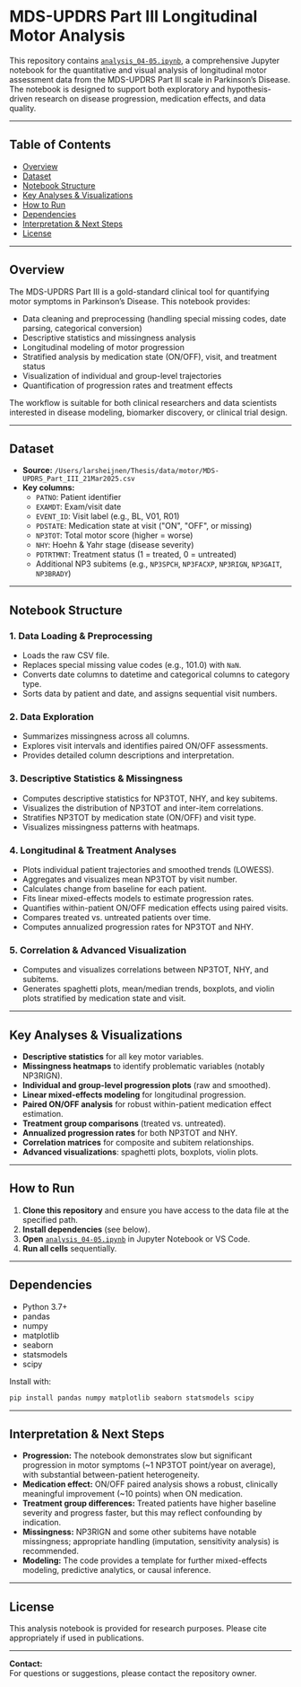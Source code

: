# MDS-UPDRS Part III Longitudinal Motor Analysis

This repository contains [`analysis_04-05.ipynb`](Modelling/Motor-PPMI/in-progress/analysis_04-05.ipynb), a comprehensive Jupyter notebook for the quantitative and visual analysis of longitudinal motor assessment data from the MDS-UPDRS Part III scale in Parkinson’s Disease. The notebook is designed to support both exploratory and hypothesis-driven research on disease progression, medication effects, and data quality.

---

## Table of Contents

- [Overview](#overview)
- [Dataset](#dataset)
- [Notebook Structure](#notebook-structure)
- [Key Analyses & Visualizations](#key-analyses--visualizations)
- [How to Run](#how-to-run)
- [Dependencies](#dependencies)
- [Interpretation & Next Steps](#interpretation--next-steps)
- [License](#license)

---

## Overview

The MDS-UPDRS Part III is a gold-standard clinical tool for quantifying motor symptoms in Parkinson’s Disease. This notebook provides:

- Data cleaning and preprocessing (handling special missing codes, date parsing, categorical conversion)
- Descriptive statistics and missingness analysis
- Longitudinal modeling of motor progression
- Stratified analysis by medication state (ON/OFF), visit, and treatment status
- Visualization of individual and group-level trajectories
- Quantification of progression rates and treatment effects

The workflow is suitable for both clinical researchers and data scientists interested in disease modeling, biomarker discovery, or clinical trial design.

---

## Dataset

- **Source:** `/Users/larsheijnen/Thesis/data/motor/MDS-UPDRS_Part_III_21Mar2025.csv`
- **Key columns:**
  - `PATNO`: Patient identifier
  - `EXAMDT`: Exam/visit date
  - `EVENT_ID`: Visit label (e.g., BL, V01, R01)
  - `PDSTATE`: Medication state at visit ("ON", "OFF", or missing)
  - `NP3TOT`: Total motor score (higher = worse)
  - `NHY`: Hoehn & Yahr stage (disease severity)
  - `PDTRTMNT`: Treatment status (1 = treated, 0 = untreated)
  - Additional NP3 subitems (e.g., `NP3SPCH`, `NP3FACXP`, `NP3RIGN`, `NP3GAIT`, `NP3BRADY`)

---

## Notebook Structure

### 1. Data Loading & Preprocessing

- Loads the raw CSV file.
- Replaces special missing value codes (e.g., 101.0) with `NaN`.
- Converts date columns to datetime and categorical columns to category type.
- Sorts data by patient and date, and assigns sequential visit numbers.

### 2. Data Exploration

- Summarizes missingness across all columns.
- Explores visit intervals and identifies paired ON/OFF assessments.
- Provides detailed column descriptions and interpretation.

### 3. Descriptive Statistics & Missingness

- Computes descriptive statistics for NP3TOT, NHY, and key subitems.
- Visualizes the distribution of NP3TOT and inter-item correlations.
- Stratifies NP3TOT by medication state (ON/OFF) and visit type.
- Visualizes missingness patterns with heatmaps.

### 4. Longitudinal & Treatment Analyses

- Plots individual patient trajectories and smoothed trends (LOWESS).
- Aggregates and visualizes mean NP3TOT by visit number.
- Calculates change from baseline for each patient.
- Fits linear mixed-effects models to estimate progression rates.
- Quantifies within-patient ON/OFF medication effects using paired visits.
- Compares treated vs. untreated patients over time.
- Computes annualized progression rates for NP3TOT and NHY.

### 5. Correlation & Advanced Visualization

- Computes and visualizes correlations between NP3TOT, NHY, and subitems.
- Generates spaghetti plots, mean/median trends, boxplots, and violin plots stratified by medication state and visit.

---

## Key Analyses & Visualizations

- **Descriptive statistics** for all key motor variables.
- **Missingness heatmaps** to identify problematic variables (notably NP3RIGN).
- **Individual and group-level progression plots** (raw and smoothed).
- **Linear mixed-effects modeling** for longitudinal progression.
- **Paired ON/OFF analysis** for robust within-patient medication effect estimation.
- **Treatment group comparisons** (treated vs. untreated).
- **Annualized progression rates** for both NP3TOT and NHY.
- **Correlation matrices** for composite and subitem relationships.
- **Advanced visualizations**: spaghetti plots, boxplots, violin plots.

---

## How to Run

1. **Clone this repository** and ensure you have access to the data file at the specified path.
2. **Install dependencies** (see below).
3. **Open** [`analysis_04-05.ipynb`](Modelling/Motor-PPMI/in-progress/analysis_04-05.ipynb) in Jupyter Notebook or VS Code.
4. **Run all cells** sequentially.

---

## Dependencies

- Python 3.7+
- pandas
- numpy
- matplotlib
- seaborn
- statsmodels
- scipy

Install with:

```sh
pip install pandas numpy matplotlib seaborn statsmodels scipy
```

---

## Interpretation & Next Steps

- **Progression:** The notebook demonstrates slow but significant progression in motor symptoms (~1 NP3TOT point/year on average), with substantial between-patient heterogeneity.
- **Medication effect:** ON/OFF paired analysis shows a robust, clinically meaningful improvement (~10 points) when ON medication.
- **Treatment group differences:** Treated patients have higher baseline severity and progress faster, but this may reflect confounding by indication.
- **Missingness:** NP3RIGN and some other subitems have notable missingness; appropriate handling (imputation, sensitivity analysis) is recommended.
- **Modeling:** The code provides a template for further mixed-effects modeling, predictive analytics, or causal inference.

---

## License

This analysis notebook is provided for research purposes. Please cite appropriately if used in publications.

---

**Contact:**  
For questions or suggestions, please contact the repository owner.
